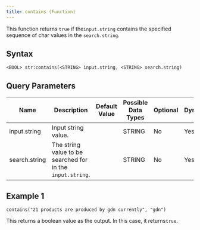 ```yaml
---
title: contains (Function)
---
```


This function returns `true` if the`input.string` contains the specified sequence of char values in the `search.string`.

## Syntax

    <BOOL> str:contains(<STRING> input.string, <STRING> search.string)

## Query Parameters

| Name          | Description                                                | Default Value | Possible Data Types | Optional | Dynamic |
|---------------|------------------------------------------------------------|---------------|---------------------|----------|---------|
| input.string  | Input string value.                                        |               | STRING              | No       | Yes     |
| search.string | The string value to be searched for in the `input.string`. |               | STRING              | No       | Yes     |

## Example 1

    contains("21 products are produced by gdn currently", "gdn")

This returns a boolean value as the output. In this case, it returns`true`.
